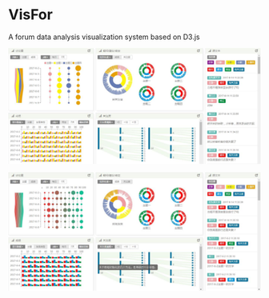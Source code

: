 # VisFor
A forum data analysis visualization system based on D3.js    
    
	
![Image text](https://github.com/cookiekaka/VisFor/raw/master/img/01.jpg)    
    
	
![Image text](https://github.com/cookiekaka/VisFor/raw/master/img/02.jpg)
